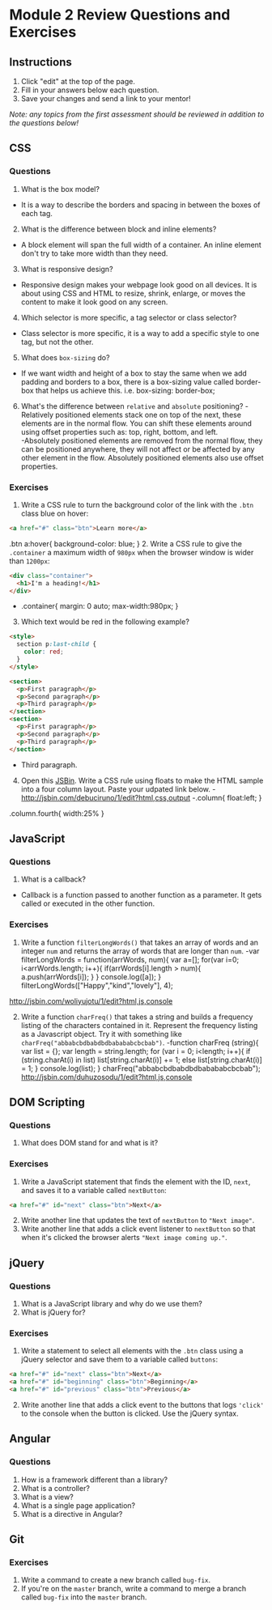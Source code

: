 # Module 2 Review Questions and Exercises

## Instructions

1. Click "edit" at the top of the page.
2. Fill in your answers below each question.
3. Save your changes and send a link to your mentor!

*Note: any topics from the first assessment should be reviewed in addition to the questions below!*

## CSS

### Questions

1. What is the box model?
- It is a way to describe the borders and spacing in between the boxes of each tag.

2. What is the difference between block and inline elements?
- A block element will span the full width of a container.  An inline element don't try to take more width than they need.

3. What is responsive design?
- Responsive design makes your webpage look good on all devices.  It is about using CSS and HTML to resize, shrink, enlarge, or moves the content to make it look good on any screen.

4. Which selector is more specific, a tag selector or class selector?
- Class selector is more specific, it is a way to add a specific style to one tag, but not the other.

5. What does `box-sizing` do?
- If we want width and height of a box to stay the same when we add padding and borders to a box, there is a box-sizing value called border-box that helps us achieve this. i.e. box-sizing: border-box; 

6. What's the difference between `relative` and `absolute` positioning?
-Relatively positioned elements stack one on top of the next, these elements are in the normal flow.  You can shift these elements around using offset properties such as: top, right, bottom, and left.  
-Absolutely positioned elements are removed from the normal flow, they can be positioned anywhere, they will not affect or be affected by any other element in the flow.  Absolutely positioned elements also use offset properties.

### Exercises

1. Write a CSS rule to turn the background color of the link with the `.btn` class blue on hover:

  ```html
  <a href="#" class="btn">Learn more</a>
  ```
.btn a:hover{
    background-color: blue;
 }
2. Write a CSS rule to give the `.container` a maximum width of `980px` when the browser window is wider than `1200px`:

  ```html
  <div class="container">
    <h1>I'm a heading!</h1>
  </div>
  ```
  
  - .container{
    margin: 0 auto;
    max-width:980px;
    }

3. Which text would be red in the following example?

  ```html
  <style>
    section p:last-child {
      color: red;
    }
  </style>

  <section>
    <p>First paragraph</p>
    <p>Second paragraph</p>
    <p>Third paragraph</p>
  </section>
  <section>
    <p>First paragraph</p>
    <p>Second paragraph</p>
    <p>Third paragraph</p>
  </section>
  ```
- Third paragraph.

4. Open this [JSBin](http://jsbin.com/qigiwuhepe/1/edit?html,css,output). Write a CSS rule using floats to make the HTML sample into a four column layout. Paste your udpated link below.
-http://jsbin.com/debuciruno/1/edit?html,css,output
-.column{
  float:left;
  }

.column.fourth{
  width:25%
}

## JavaScript

### Questions

1. What is a callback?
- Callback is a function passed to another function as a parameter.  It gets called or executed in the other function.

### Exercises

1. Write a function `filterLongWords()` that takes an array of words and an integer `num` and returns the array of words that are longer than `num`.
-var filterLongWords = function(arrWords, num){
  var a=[];
  for(var i=0; i<arrWords.length; i++){
    if(arrWords[i].length > num){
      a.push(arrWords[i]);
    }
  }
  console.log([a]);
}
filterLongWords(["Happy","kind","lovely"], 4);

http://jsbin.com/woliyujotu/1/edit?html,js,console

2. Write a function `charFreq()` that takes a string and builds a frequency listing of the characters contained in it. Represent the frequency listing as a Javascript object. Try it with something like `charFreq("abbabcbdbabdbdbabababcbcbab")`.
-function charFreq (string){
  var list = {};
  var length = string.length;
  for (var i = 0; i<length; i++){
    if (string.charAt(i) in list)
    list[string.charAt(i)] += 1;
    else
    list[string.charAt(i)] = 1;
  }
  console.log(list);
}
charFreq("abbabcbdbabdbdbabababcbcbab");
http://jsbin.com/duhuzosodu/1/edit?html,js,console

## DOM Scripting

### Questions

1. What does DOM stand for and what is it?

### Exercises

1. Write a JavaScript statement that finds the element with the ID, `next`, and saves it to a variable called `nextButton`:

  ```html
  <a href="#" id="next" class="btn">Next</a>
  ```

2. Write another line that updates the text of `nextButton` to `"Next image"`.
3. Write another line that adds a click event listener to `nextButton` so that when it's clicked the browser alerts `"Next image coming up."`.

## jQuery

### Questions

1. What is a JavaScript library and why do we use them?
2. What is jQuery for?

### Exercises

1. Write a statement to select all elements with the `.btn` class using a jQuery selector and save them to a variable called `buttons`:

  ```html
  <a href="#" id="next" class="btn">Next</a>
  <a href="#" id="beginning" class="btn">Beginning</a>
  <a href="#" id="previous" class="btn">Previous</a>
  ```

2. Write another line that adds a click event to the buttons that logs `'click'` to the console when the button is clicked. Use the jQuery syntax.

## Angular

### Questions

1. How is a framework different than a library?
2. What is a controller?
3. What is a view?
4. What is a single page application?
5. What is a directive in Angular?

## Git

### Exercises

1. Write a command to create a new branch called `bug-fix`.
2. If you're on the `master` branch, write a command to merge a branch called `bug-fix` into the `master` branch.
